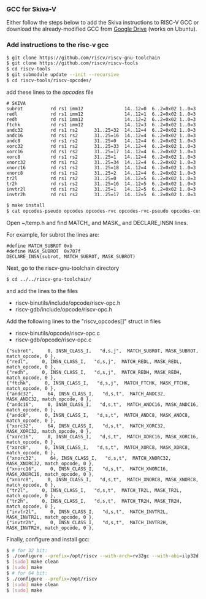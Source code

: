 ### GCC for Skiva-V
Either follow the steps below to add the Skiva instructions to RISC-V GCC or download the already-modified GCC from [Google Drive](https://drive.google.com/file/d/1FEf8nLQPpH7jU3kCMxQgIeoR0j_ZAmEg/view?usp=sharing) (works on Ubuntu).

### Add instructions to the risc-v gcc
```sh
$ git clone https://github.com/riscv/riscv-gnu-toolchain
$ git clone https://github.com/riscv/riscv-tools
$ cd riscv-tools
$ git submodule update --init --recursive
$ cd riscv-tools/riscv-opcodes/
```
add these lines to the *opcodes* file
```
# SKIVA
subrot          rd rs1 imm12               14..12=0  6..2=0x02 1..0=3
redl            rd rs1 imm12               14..12=1  6..2=0x02 1..0=3
redh            rd rs1 imm12               14..12=2  6..2=0x02 1..0=3
ftchk           rd rs1 imm12               14..12=3  6..2=0x02 1..0=3
andc32          rd rs1 rs2      31..25=32  14..12=4  6..2=0x02 1..0=3
andc16          rd rs1 rs2      31..25=16  14..12=4  6..2=0x02 1..0=3
andc8           rd rs1 rs2      31..25=0   14..12=4  6..2=0x02 1..0=3
xorc32          rd rs1 rs2      31..25=33  14..12=4  6..2=0x02 1..0=3
xorc16          rd rs1 rs2      31..25=17  14..12=4  6..2=0x02 1..0=3
xorc8           rd rs1 rs2      31..25=1   14..12=4  6..2=0x02 1..0=3
xnorc32         rd rs1 rs2      31..25=34  14..12=4  6..2=0x02 1..0=3
xnorc16         rd rs1 rs2      31..25=18  14..12=4  6..2=0x02 1..0=3
xnorc8          rd rs1 rs2      31..25=2   14..12=4  6..2=0x02 1..0=3
tr2l            rd rs1 rs2      31..25=0   14..12=5  6..2=0x02 1..0=3
tr2h            rd rs1 rs2      31..25=16  14..12=5  6..2=0x02 1..0=3
invtr2l         rd rs1 rs2      31..25=1   14..12=5  6..2=0x02 1..0=3
invtr2h         rd rs1 rs2      31..25=17  14..12=5  6..2=0x02 1..0=3
```
```sh
$ make install
$ cat opcodes-pseudo opcodes opcodes-rvc opcodes-rvc-pseudo opcodes-custom | ./parse-opcodes -c > ~/temp.h
```

Open ~/temp.h and find MATCH_<inst> and MASK_<inst> and DECLARE_INSN lines. 
 
 For example, for subrot the lines are:
 ```
#define MATCH_SUBROT 0xb
#define MASK_SUBROT  0x707f
DECLARE_INSN(subrot, MATCH_SUBROT, MASK_SUBROT)
 ```
 
Next, go to the riscv-gnu-toolchain directory
```sh
$ cd ../../riscv-gnu-toolchain/
```
and add the lines to the files 
- riscv-binutils/include/opcode/riscv-opc.h
- riscv-gdb/include/opcode/riscv-opc.h

Add the following lines to the "riscv_opcodes[]" struct in files
- riscv-binutils/opcode/riscv-opc.c
- riscv-gdb/opcode/riscv-opc.c
```
{"subrot",     0, INSN_CLASS_I,   "d,s,j",  MATCH_SUBROT, MASK_SUBROT, match_opcode, 0 },
{"redl",     0, INSN_CLASS_I,   "d,s,j",  MATCH_REDL, MASK_REDL, match_opcode, 0 },
{"redh",     0, INSN_CLASS_I,   "d,s,j",  MATCH_REDH, MASK_REDH, match_opcode, 0 },
{"ftchk",     0, INSN_CLASS_I,   "d,s,j",  MATCH_FTCHK, MASK_FTCHK, match_opcode, 0 },
{"andc32",     64, INSN_CLASS_I,   "d,s,t",  MATCH_ANDC32, MASK_ANDC32, match_opcode, 0 },
{"andc16",     0, INSN_CLASS_I,   "d,s,t",  MATCH_ANDC16, MASK_ANDC16, match_opcode, 0 },
{"andc8",     0, INSN_CLASS_I,   "d,s,t",  MATCH_ANDC8, MASK_ANDC8, match_opcode, 0 },
{"xorc32",     64, INSN_CLASS_I,   "d,s,t",  MATCH_XORC32, MASK_XORC32, match_opcode, 0 },
{"xorc16",     0, INSN_CLASS_I,   "d,s,t",  MATCH_XORC16, MASK_XORC16, match_opcode, 0 },
{"xorc8",     0, INSN_CLASS_I,   "d,s,t",  MATCH_XORC8, MASK_XORC8, match_opcode, 0 },
{"xnorc32",     64, INSN_CLASS_I,   "d,s,t",  MATCH_XNORC32, MASK_XNORC32, match_opcode, 0 },
{"xnorc16",     0, INSN_CLASS_I,   "d,s,t",  MATCH_XNORC16, MASK_XNORC16, match_opcode, 0 },
{"xnorc8",     0, INSN_CLASS_I,   "d,s,t",  MATCH_XNORC8, MASK_XNORC8, match_opcode, 0 },
{"tr2l",     0, INSN_CLASS_I,   "d,s,t",  MATCH_TR2L, MASK_TR2L, match_opcode, 0 },
{"tr2h",     0, INSN_CLASS_I,   "d,s,t",  MATCH_TR2H, MASK_TR2H, match_opcode, 0 },
{"invtr2l",     0, INSN_CLASS_I,   "d,s,t",  MATCH_INVTR2L, MASK_INVTR2L, match_opcode, 0 },
{"invtr2h",     0, INSN_CLASS_I,   "d,s,t",  MATCH_INVTR2H, MASK_INVTR2H, match_opcode, 0 },
 ```
 
Finally, configure and install gcc:
```sh
$ # for 32 bit:
$ ./configure --prefix=/opt/riscv --with-arch=rv32gc --with-abi=ilp32d
$ [sudo] make clean
$ [sudo] make
$ # for 64 bit:
$ ./configure --prefix=/opt/riscv
$ [sudo] make clean
$ [sudo] make
```
